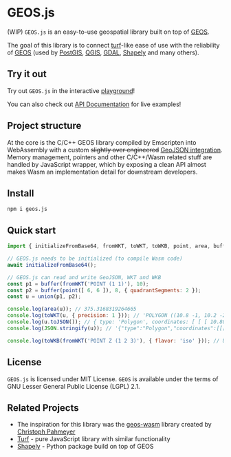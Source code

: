 # GEOS.js

(WIP) `GEOS.js` is an easy-to-use geospatial library built on top of [GEOS](https://github.com/libgeos/geos).

The goal of this library is to connect [turf](https://github.com/Turfjs/turf)-like ease of use with the reliability of [GEOS](https://github.com/libgeos/geos) (used by [PostGIS](https://postgis.net/), [QGIS](https://qgis.org/), [GDAL](https://gdal.org/), [Shapely](https://github.com/shapely/shapely) and many others).


## Try it out

Try out `GEOS.js` in the interactive [playground](https://kajkal.github.io/geos.js/playground)!

You can also check out [API Documentation](https://kajkal.github.io/geos.js/docs/category/setup) for live examples!


## Project structure

At the core is the C/C++ GEOS library compiled by Emscripten into WebAssembly with a custom ~~slightly over engineered~~ [GeoJSON integration](src/io/geosify.mts).
Memory management, pointers and other C/C++/Wasm related stuff are handled by JavaScript wrapper, which by exposing a clean API almost makes Wasm an implementation detail for downstream developers.


## Install

```shell
npm i geos.js
```

## Quick start

```javascript
import { initializeFromBase64, fromWKT, toWKT, toWKB, point, area, buffer, union } from 'geos.js';

// GEOS.js needs to be initialized (to compile Wasm code)
await initializeFromBase64();

// GEOS.js can read and write GeoJSON, WKT and WKB
const p1 = buffer(fromWKT('POINT (1 1)'), 10);
const p2 = buffer(point([ 6, 6 ]), 8, { quadrantSegments: 2 });
const u = union(p1, p2);

console.log(area(u)); // 375.3168319264665
console.log(toWKT(u, { precision: 1 })); // 'POLYGON ((10.8 -1, 10.2 -2.8, 9.3 -4.6, 8.1 -6.1, 6...
console.log(u.toJSON()); // { type: 'Polygon', coordinates: [ [ [ 10.807852804032304, -0.9509032...
console.log(JSON.stringify(u)); // '{"type":"Polygon","coordinates":[[[10.807852804032304,-0.950...

console.log(toWKB(fromWKT('POINT Z (1 2 3)'), { flavor: 'iso' })); // Uint8Array(29) [1,233,3,0,...
```

## License

`GEOS.js` is licensed under MIT License. `GEOS` is available under the terms of GNU Lesser General Public License (LGPL) 2.1.


## Related Projects

- The inspiration for this library was the [geos-wasm](https://github.com/chrispahm/geos-wasm) library created by [Christoph Pahmeyer](https://github.com/chrispahm)
- [Turf](https://github.com/Turfjs/turf) - pure JavaScript library with similar functionality
- [Shapely](https://github.com/shapely/shapely) - Python package build on top of GEOS
